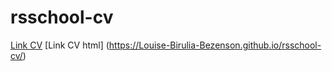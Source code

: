 # rsschool-cv
[Link CV](https://Louise-Birulia-Bezenson.github.io/rsschool-cv/cv)
[Link CV html] (https://Louise-Birulia-Bezenson.github.io/rsschool-cv/)
